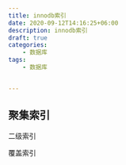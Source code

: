 ```yaml
---
title: innodb索引
date: 2020-09-12T14:16:25+06:00
description: innodb索引
draft: true
categories:                                 
    - 数据库
tags:
    - 数据库


---
```




## 聚集索引

二级索引

覆盖索引